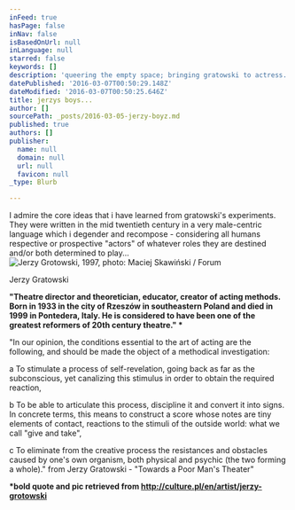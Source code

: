 ```yaml
---
inFeed: true
hasPage: false
inNav: false
isBasedOnUrl: null
inLanguage: null
starred: false
keywords: []
description: 'queering the empty space; bringing gratowski to actress. '
datePublished: '2016-03-07T00:50:29.148Z'
dateModified: '2016-03-07T00:50:25.646Z'
title: jerzys boys...
author: []
sourcePath: _posts/2016-03-05-jerzy-boyz.md
published: true
authors: []
publisher:
  name: null
  domain: null
  url: null
  favicon: null
_type: Blurb

---
```

I admire the core ideas that i have learned from gratowski's experiments. They were written in the mid twentieth century in a very male-centric language which i degender and recompose - considering all humans respective or prospective "actors" of whatever roles they are destined and/or both determined to play...
![Jerzy Grotowski, 1997, photo: Maciej Skawiński / Forum](https://s3-us-west-2.amazonaws.com/the-grid-img/p/fd44dec0f6cd6b7a7dfc47a0d40f8bfd19a94de3.jpg)

Jerzy Gratowski  

**"Theatre director and theoretician, educator, creator of acting methods. Born in 1933 in the city of Rzeszów in southeastern Poland and died in 1999 in Pontedera, Italy. He is considered to have been one of the greatest reformers of 20th century theatre." \***

"In our opinion, the conditions essential to the art of acting are the following, and should be made the object of a methodical investigation:

a    To stimulate a process of self-revelation, going back as far as the subconscious, yet canalizing this stimulus in order to obtain the required reaction, 

b    To be able to articulate this process, discipline it and convert it into signs. In concrete terms, this means to construct a score whose notes are tiny elements of contact, reactions to the stimuli of the outside world: what we call "give and take", 

c    To eliminate from the creative process the resistances and obstacles caused by one's own organism, both physical and psychic (the two forming a whole)." from Jerzy Gratowski - "Towards a Poor Man's Theater"

**\*bold quote and pic retrieved from http://culture.pl/en/artist/jerzy-grotowski**